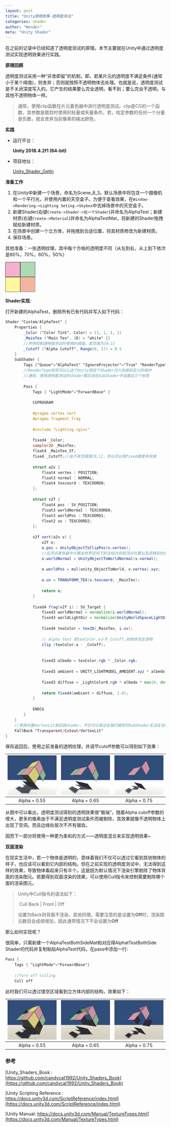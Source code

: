 ```yaml
---
layout: post
title: "Unity透明效果-透明度测试"
categories: shader
author: "Wonder"
meta: "Unity Shader"
---
```


在之前的记录中已经知道了透明度测试的原理。本节主要就在Unity中通过透明度测试实现透明效果进行实践。



**原理回顾**

透明度测试采用一种“非舍即留”的机制，即，若某片元的透明度不满足条件(通常小于某个阈值)，则舍弃；否则就按照不透明物体去处理。也就是说，透明度测试是不关闭深度写入的。它产生的结果要么完全透明，看不到；要么完全不透明，与其他不透明物体一样。



> 通常，使用clip函数在片元着色器中进行透明度测试。clip是CG的一个函数，其参数是裁剪时使用的标量或矢量条件。若，给定参数的任何一个分量是负数，就会舍弃当前像素的输出颜色。



**实践**



- 运行平台：

    **Unity 2018.4.2f1 (64-bit)**

- 项目地址：

    [Unity_Shader_GetIn](https://github.com/wonderly321/Unity_Shader_GetIn)



**准备工作**



1. 在Unity中新建一个场景，命名为Scene_8_3。默认场景中将包含一个摄像机和一个平行光，并使用内置的天空盒子。为便于查看效果，在`Window->Rendering->Lighting Seting->Skybox`中去掉场景中的天空盒子。
2. 新建Shader(右键`Create->Shader->任一个Shader`)并命名为AlphaTest；新建材质(右键`Create->Material`)并命名为AlphaTestMat，将新建的Shader拖拽赋给新建材质。
3. 在场景中创建一个立方体，并拖拽到合适位置，将其材质修改为新建材质。
4. 保存场景。

其他准备：一张透明纹理，其中每个方格的透明度不同（从左到右，从上到下依次是80%，70%，60%，50%）

![](../assets/image/illustrations/6_2.png)

**Shader实现**:

打开新建的AlphaTest，删除所有已有代码并写入如下代码：

```glsl
Shader "Custom/AlphaTest" {
	Properties {
		_Color ("Color Tint", Color) = (1, 1, 1, 1)
		_MainTex ("Main Tex", 2D) = "white" {}
		//声明控制透明度测试时使用的阈值，其范围为[0,1]
		_Cutoff ("Alpha Cutoff", Range(0, 1)) = 0.5
	}
	SubShader {
		Tags {"Queue"="AlphaTest" "IgnoreProjector"="True" "RenderType"="TransparentCutout"}
		//RenderType标签可以让这个Unity把这个Shader归入到提前定义的组中
		//通常，使用透明度测试的shader都应该在SubShader中设置这三个标签
		
		Pass {
			Tags { "LightMode"="ForwardBase" }
			
			CGPROGRAM
			
			#pragma vertex vert
			#pragma fragment frag
			
			#include "Lighting.cginc"
			
			fixed4 _Color;
			sampler2D _MainTex;
			float4 _MainTex_ST;
			fixed _Cutoff;//由于其范围是[0,1]，所以可以用fixed精度来存储
			
			struct a2v {
				float4 vertex : POSITION;
				float3 normal : NORMAL;
				float4 texcoord : TEXCOORD0;
			};
			
			struct v2f {
				float4 pos : SV_POSITION;
				float3 worldNormal : TEXCOORD0;
				float3 worldPos : TEXCOORD1;
				float2 uv : TEXCOORD2;
			};
			
			v2f vert(a2v v) {
				v2f o;
				o.pos = UnityObjectToClipPos(v.vertex);
				//在顶点着色器中计算出世界空间下的法线方向和顶点位置以及变换后的坐标
				o.worldNormal = UnityObjectToWorldNormal(v.normal);
				
				o.worldPos = mul(unity_ObjectToWorld, v.vertex).xyz;
				
				o.uv = TRANSFORM_TEX(v.texcoord, _MainTex);
				
				return o;
			}
			
			fixed4 frag(v2f i) : SV_Target {
				fixed3 worldNormal = normalize(i.worldNormal);
				fixed3 worldLightDir = normalize(UnityWorldSpaceLightDir(i.worldPos));
				
				fixed4 texColor = tex2D(_MainTex, i.uv);
				
				// Alpha test 若texColor.a小于_Cutoff,则物体完全透明
				clip (texColor.a - _Cutoff);
				
				
				fixed3 albedo = texColor.rgb * _Color.rgb;
				
				fixed3 ambient = UNITY_LIGHTMODEL_AMBIENT.xyz * albedo;
				
				fixed3 diffuse = _LightColor0.rgb * albedo * max(0, dot(worldNormal, worldLightDir));
				
				return fixed4(ambient + diffuse, 1.0);
			}
			
			ENDCG
		}
	} 
	//使用内置VertexLit来回调shader，不仅可以保证在我们编写的SubShader无法在当前显卡上工作时可以有合适的替代shader,还可以保证使用透明度测试的物体可以正确的向其他物体投射阴影
	FallBack "Transparent/Cutout/VertexLit"
}
```



保存返回后，使用之前准备的透明纹理，并调节cutoff参数可以得到如下效果：

| ![](../assets/image/illustrations/6_1_1.png) | ![](../assets/image/illustrations/6_1_2.png) | ![](../assets/image/illustrations/6_1_3.png) |
| :------------------------------------------: | :------------------------------------------: | :------------------------------------------: |
|                 Alpha = 0.55                 |                 Alpha = 0.65                 |                 Alpha = 0.75                 |



从图中可以看出，透明度测试得到的透明效果很“极端”，随着Alpha cutoff参数的增大，更多的像素由于不满足透明度测试条件而被剔除，其效果就像不透明物体上出现了空洞。而且边缘处层次不齐有锯齿。

因而下一部分将使用一种更为柔和的方式——透明度混合来实现透明效果~



**双面渲染**

在现实生活中，若一个物体是透明的，意味着我们不仅可以透过它看到其他物体的样子，也应该可以看到它内部的结构。但在之前实现的透明度测试中，无法得到这样的效果，导致物体看起来只有半个。这是因为默认情况下渲染引擎剔除了物体背面的渲染图元。若要得到双面渲染的效果，可以使用Cull指令来控制需要剔除哪个面的渲染图元。

> Unity中Cull指令的语法如下：
>
> ​	Cull  Back | Front | Off
>
> 设置为Back则背面不渲染，其他同理。需要注意的是设置为**Off**时，渲染图元数目会成倍增加，因此通常情况下不会设置为**Off**



那么如何实现呢？

很简单，只需新建一个AlphaTestBothSideMat和对应得AlphatTestBothSide Shader的代码并复制粘贴AlphaTest代码，在pass中添加一行:

```GLSL
Pass {
	Tags { "LightMode"="ForwardBase"}
	
	//Turn off culling
	Cull off

```

此时我们可以透过镂空区域看到立方体内部的结构，效果如下：

| ![](../assets/image/illustrations/6_1_4.png) | ![](../assets/image/illustrations/6_1_5.png) | ![](../assets/image/illustrations/6_1_6.png) |
| :------------------------------------------: | :------------------------------------------: | :------------------------------------------: |
|                 Alpha = 0.55                 |                 Alpha = 0.65                 |                 Alpha = 0.75                 |





### 参考

[Unity_Shaders_Book : https://github.com/candycat1992/Unity_Shaders_Book](https://github.com/candycat1992/Unity_Shaders_Book)

[Unity Scripting Reference : https://docs.unity3d.com/ScriptReference/index.html](https://docs.unity3d.com/ScriptReference/index.html)

[Unity Manual: https://docs.unity3d.com/Manual/TextureTypes.html](https://docs.unity3d.com/Manual/TextureTypes.html)